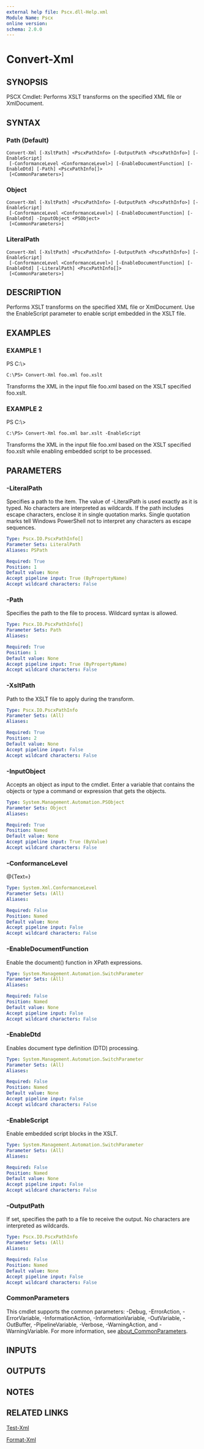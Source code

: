 ```yaml
---
external help file: Pscx.dll-Help.xml
Module Name: Pscx
online version:
schema: 2.0.0
---
```


# Convert-Xml

## SYNOPSIS
PSCX Cmdlet: Performs XSLT transforms on the specified XML file or XmlDocument.

## SYNTAX

### Path (Default)
```
Convert-Xml [-XsltPath] <PscxPathInfo> [-OutputPath <PscxPathInfo>] [-EnableScript]
 [-ConformanceLevel <ConformanceLevel>] [-EnableDocumentFunction] [-EnableDtd] [-Path] <PscxPathInfo[]>
 [<CommonParameters>]
```

### Object
```
Convert-Xml [-XsltPath] <PscxPathInfo> [-OutputPath <PscxPathInfo>] [-EnableScript]
 [-ConformanceLevel <ConformanceLevel>] [-EnableDocumentFunction] [-EnableDtd] -InputObject <PSObject>
 [<CommonParameters>]
```

### LiteralPath
```
Convert-Xml [-XsltPath] <PscxPathInfo> [-OutputPath <PscxPathInfo>] [-EnableScript]
 [-ConformanceLevel <ConformanceLevel>] [-EnableDocumentFunction] [-EnableDtd] [-LiteralPath] <PscxPathInfo[]>
 [<CommonParameters>]
```

## DESCRIPTION
Performs XSLT transforms on the specified XML file or XmlDocument. 
Use the EnableScript parameter to enable script embedded in the XSLT file.

## EXAMPLES

### EXAMPLE 1
PS C:\\\>

```
C:\PS> Convert-Xml foo.xml foo.xslt
```

Transforms the XML in the input file foo.xml based on the XSLT specified foo.xslt.

### EXAMPLE 2
PS C:\\\>

```
C:\PS> Convert-Xml foo.xml bar.xslt -EnableScript
```

Transforms the XML in the input file foo.xml based on the XSLT specified foo.xslt while enabling embedded script to be processed.

## PARAMETERS

### -LiteralPath
Specifies a path to the item.
The value of -LiteralPath is used exactly as it is typed.
No characters are interpreted as wildcards.
If the path includes escape characters, enclose it in single quotation marks.
Single quotation marks tell Windows PowerShell not to interpret any characters as escape sequences.

```yaml
Type: Pscx.IO.PscxPathInfo[]
Parameter Sets: LiteralPath
Aliases: PSPath

Required: True
Position: 1
Default value: None
Accept pipeline input: True (ByPropertyName)
Accept wildcard characters: False
```

### -Path
Specifies the path to the file to process.
Wildcard syntax is allowed.

```yaml
Type: Pscx.IO.PscxPathInfo[]
Parameter Sets: Path
Aliases:

Required: True
Position: 1
Default value: None
Accept pipeline input: True (ByPropertyName)
Accept wildcard characters: False
```

### -XsltPath
Path to the XSLT file to apply during the transform.

```yaml
Type: Pscx.IO.PscxPathInfo
Parameter Sets: (All)
Aliases:

Required: True
Position: 2
Default value: None
Accept pipeline input: False
Accept wildcard characters: False
```

### -InputObject
Accepts an object as input to the cmdlet.
Enter a variable that contains the objects or type a command or expression that gets the objects.

```yaml
Type: System.Management.Automation.PSObject
Parameter Sets: Object
Aliases:

Required: True
Position: Named
Default value: None
Accept pipeline input: True (ByValue)
Accept wildcard characters: False
```

### -ConformanceLevel
@{Text=}

```yaml
Type: System.Xml.ConformanceLevel
Parameter Sets: (All)
Aliases:

Required: False
Position: Named
Default value: None
Accept pipeline input: False
Accept wildcard characters: False
```

### -EnableDocumentFunction
Enable the document() function in XPath expressions.

```yaml
Type: System.Management.Automation.SwitchParameter
Parameter Sets: (All)
Aliases:

Required: False
Position: Named
Default value: None
Accept pipeline input: False
Accept wildcard characters: False
```

### -EnableDtd
Enables document type definition (DTD) processing.

```yaml
Type: System.Management.Automation.SwitchParameter
Parameter Sets: (All)
Aliases:

Required: False
Position: Named
Default value: None
Accept pipeline input: False
Accept wildcard characters: False
```

### -EnableScript
Enable embedded script blocks in the XSLT.

```yaml
Type: System.Management.Automation.SwitchParameter
Parameter Sets: (All)
Aliases:

Required: False
Position: Named
Default value: None
Accept pipeline input: False
Accept wildcard characters: False
```

### -OutputPath
If set, specifies the path to a file to receive the output.
No characters are interpreted as wildcards.

```yaml
Type: Pscx.IO.PscxPathInfo
Parameter Sets: (All)
Aliases:

Required: False
Position: Named
Default value: None
Accept pipeline input: False
Accept wildcard characters: False
```

### CommonParameters
This cmdlet supports the common parameters: -Debug, -ErrorAction, -ErrorVariable, -InformationAction, -InformationVariable, -OutVariable, -OutBuffer, -PipelineVariable, -Verbose, -WarningAction, and -WarningVariable. For more information, see [about_CommonParameters](http://go.microsoft.com/fwlink/?LinkID=113216).

## INPUTS

## OUTPUTS

## NOTES

## RELATED LINKS

[Test-Xml]()

[Format-Xml]()

